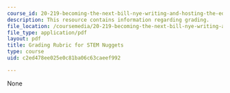 ```yaml
---
course_id: 20-219-becoming-the-next-bill-nye-writing-and-hosting-the-educational-show-january-iap-2015
description: This resource contains information regarding grading.
file_location: /coursemedia/20-219-becoming-the-next-bill-nye-writing-and-hosting-the-educational-show-january-iap-2015/c2ed478ee025e0c81ba06c63caeef992_MIT20_219IAP15_GradngRubrc.pdf
file_type: application/pdf
layout: pdf
title: Grading Rubric for STEM Nuggets
type: course
uid: c2ed478ee025e0c81ba06c63caeef992

---
```

None